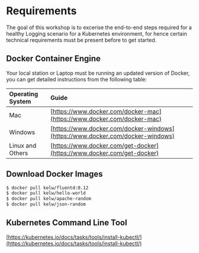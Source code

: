 # Requirements

The goal of this workshop is to excerise the end-to-end steps required for a healthy Logging scenario for a Kubernetes environment, for hence certain technical requirements must be present before to get started.

## Docker Container Engine

Your local station or Laptop must be running an updated version of Docker, you can get detailed instructions from the following table:

| Operating System | Guide |
| :--- | :--- |
| Mac | [https://www.docker.com/docker-mac](https://www.docker.com/docker-mac) |
| Windows | [https://www.docker.com/docker-windows](https://www.docker.com/docker-windows) |
| Linux and Others | [https://www.docker.com/get-docker](https://www.docker.com/get-docker) |

## Download Docker Images

```bash
$ docker pull kelw/fluentd:0.12
$ docker pull kelw/hello-world
$ docker pull kelw/apache-random
$ docker pull kelw/json-random
```

## Kubernetes Command Line Tool

[https://kubernetes.io/docs/tasks/tools/install-kubectl/](https://kubernetes.io/docs/tasks/tools/install-kubectl/)

